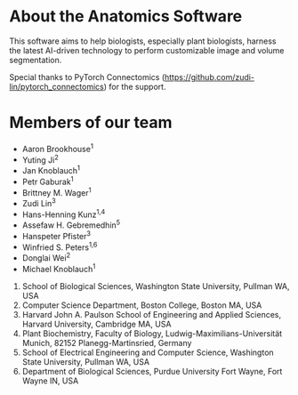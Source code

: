 <!-- ---
title: About
feature_text: |
  About the Anatomics Software
# feature_image: "https://picsum.photos/2560/600?image=873"
# excerpt: "A demo of Markdown and HTML includes"
# aside: true
--- -->
# About the Anatomics Software
This software aims to help biologists, especially plant biologists, harness the latest AI-driven technology to perform customizable image and volume segmentation.

Special thanks to PyTorch Connectomics (https://github.com/zudi-lin/pytorch_connectomics) for the support.

# Members of our team
- Aaron Brookhouse<sup>1</sup> 
- Yuting Ji<sup>2</sup> 
- Jan Knoblauch<sup>1</sup> 
- Petr Gaburak<sup>1</sup> 
- Brittney M. Wager<sup>1</sup>
- Zudi Lin<sup>3</sup>
- Hans-Henning Kunz<sup>1,4</sup>
- Assefaw H. Gebremedhin<sup>5</sup> 
- Hanspeter Pfister<sup>3</sup> 
- Winfried S. Peters<sup>1,6</sup>
- Donglai Wei<sup>2</sup>
- Michael Knoblauch<sup>1</sup>

1. School of Biological Sciences, Washington State University, Pullman WA, USA 
2. Computer Science Department, Boston College, Boston MA, USA 
3. Harvard John A. Paulson School of Engineering and Applied Sciences, Harvard University, Cambridge MA, USA 
4. Plant Biochemistry, Faculty of Biology, Ludwig-Maximilians-Universität Munich, 82152 Planegg-Martinsried, Germany 
5. School of Electrical Engineering and Computer Science, Washington State University, Pullman WA, USA 
6. Department of Biological Sciences, Purdue University Fort Wayne, Fort Wayne IN, USA 



